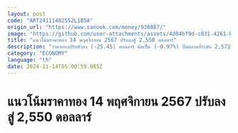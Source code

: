 ```yaml
---
layout: post
code: "ART24111402552L1B5A"
origin_url: "https://www.sanook.com/money/930887/"
image: "https://github.com/user-attachments/assets/4d04bf9d-c831-4261-b3b5-9b9615484b91"
title: "แนวโน้มราคาทอง 14 พฤศจิกายน 2567 ปรับลงสู่ 2,550 ดอลลาร์"
description: "ราคาทองปรับตัวลง (-25.45) ดอลลาร์ คิดเป็น (-0.97%) ปิดตลาดที่ระดับ 2,572 ดอลลาร์ คืนนี้สหรัฐจะเปิดเผยดัชนีราคาผู้ผลิต (PPI) เดือน ต.ค. คาดทองคำปรับลงสู่ 2,550 ดอลลาร์"
category: "ECONOMY"
language: "th"
date: 2024-11-14T05:00:59.085Z
---
```


# แนวโน้มราคาทอง 14 พฤศจิกายน 2567 ปรับลงสู่ 2,550 ดอลลาร์
